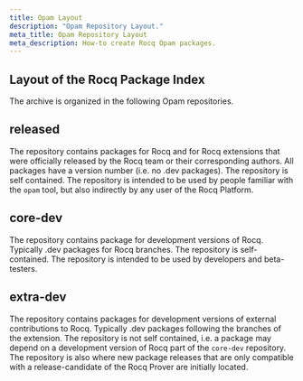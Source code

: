 ```yaml
---
title: Opam Layout
description: "Opam Repository Layout."
meta_title: Opam Repository Layout
meta_description: How-to create Rocq Opam packages.
---
```


## Layout of the Rocq Package Index

The archive is organized in the following Opam repositories.

## released

The repository contains packages for Rocq and for Rocq extensions that
were officially released by the Rocq team or their corresponding authors.
All packages have a version number (i.e. no .dev packages). The
repository is self contained. The repository is intended to be used by
people familiar with the `opam` tool, but also indirectly by any user of the Rocq Platform.

## core-dev

The repository contains package for development versions of Rocq.
Typically .dev packages for Rocq branches. The repository is self-contained.
The repository is intended to be used by developers and beta-testers.

## extra-dev

The repository contains packages for development versions of external
contributions to Rocq. Typically .dev packages following the branches of
the extension. The repository is not self contained, i.e. a package may
depend on a development version of Rocq part of the `core-dev`
repository. The repository is also where new package releases that are
only compatible with a release-candidate of the Rocq Prover are initially
located.

